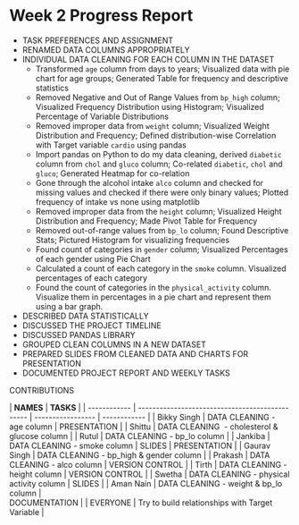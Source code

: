 # Week 2 Progress Report

- TASK PREFERENCES AND ASSIGNMENT
- RENAMED DATA COLUMNS APPROPRIATELY
- INDIVIDUAL DATA CLEANING FOR EACH COLUMN IN THE DATASET
  - Transformed `age` column from days to years; Visualized data with pie chart for age groups; Generated Table for frequency and descriptive statistics
  - Removed Negative and Out of Range Values from `bp_high` column; Visualized Frequency Distribution using Histogram; Visualized Percentage of Variable Distributions
  - Removed improper data from `weight` column; Visualized Weight Distribution and Frequency; Defined distribution-wise Correlation with Target variable `cardio` using pandas
  - Import pandas on Python to do my data cleaning, derived `diabetic` column from `chol` and `gluco` column; Co-related `diabetic`, `chol` and `gluco`; Generated Heatmap for co-relation
  - Gone through the alcohol intake `alco` column and checked for missing values and checked if there were only binary values; Plotted frequency of intake vs none using matplotlib
  - Removed improper data from the `height` column; Visualized Height Distribution and Frequency; Made Pivot Table for Frequency
  - Removed out-of-range values from `bp_lo` column; Found Descriptive Stats; Pictured Histogram for visualizing frequencies
  - Found count of categories in `gender` column; Visualized Percentages of each gender using Pie Chart
  - Calculated a count of each category in the `smoke` column. Visualized percentages of each category
  - Found the count of categories in the `physical_activity` column. Visualize them in percentages in a pie chart and represent them using a bar graph.
- DESCRIBED DATA STATISTICALLY
- DISCUSSED THE PROJECT TIMELINE
- DISCUSSED PANDAS LIBRARY
- GROUPED CLEAN COLUMNS IN A NEW DATASET
- PREPARED SLIDES FROM CLEANED DATA AND CHARTS FOR PRESENTATION
- DOCUMENTED PROJECT REPORT AND WEEKLY TASKS

CONTRIBUTIONS

| **NAMES**    | **TASKS**                                       |
| ------------ | ----------------------------------------------- | ----------------- | ------------ |
| Bikky Singh  | DATA CLEANING - age column                      | PRESENTATION      |
| Shittu       | DATA CLEANING  - cholesterol & glucose column   |
| Rutul        | DATA CLEANING - bp_lo column                    |
| Jankiba      | DATA CLEANING - smoke column                    | SLIDES            | PRESENTATION |
| Gaurav Singh | DATA CLEANING - bp_high & gender column         |
| Prakash      | DATA CLEANING - alco column                     | VERSION CONTROL   |
| Tirth        | DATA CLEANING - height column                   | VERSION CONTROL   |
| Swetha       | DATA CLEANING - physical activity column        | SLIDES            |
| Aman Nain    | DATA CLEANING - weight & bp_lo column           | <br>DOCUMENTATION |
| EVERYONE     | Try to build relationships with Target Variable |
